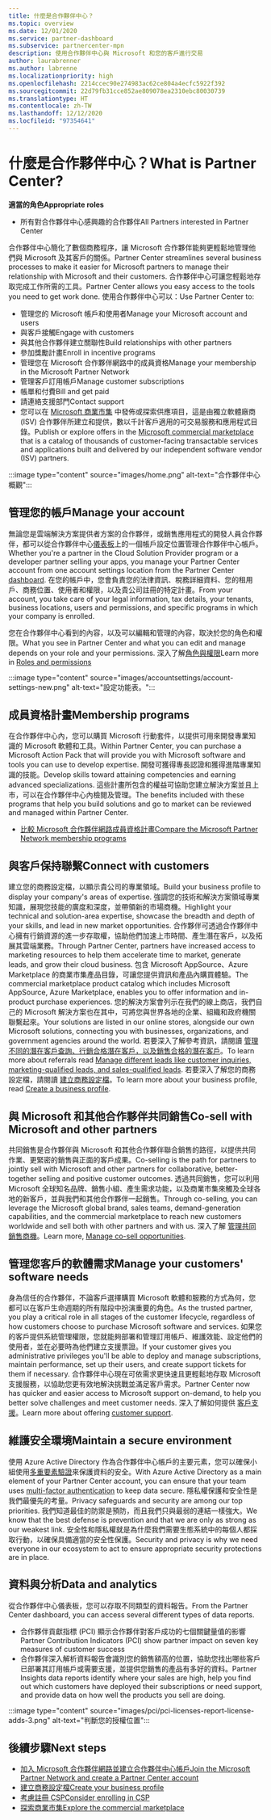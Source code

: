 ```yaml
---
title: 什麼是合作夥伴中心？
ms.topic: overview
ms.date: 12/01/2020
ms.service: partner-dashboard
ms.subservice: partnercenter-mpn
description: 使用合作夥伴中心與 Microsoft 和您的客戶進行交易
author: laurabrenner
ms.author: labrenne
ms.localizationpriority: high
ms.openlocfilehash: 2214ccec90e274983ac62ce804a4ecfc5922f392
ms.sourcegitcommit: 22d79fb31cce852ae809078ea2310ebc80030739
ms.translationtype: HT
ms.contentlocale: zh-TW
ms.lasthandoff: 12/12/2020
ms.locfileid: "97354641"
---
```

# <a name="what-is-partner-center"></a><span data-ttu-id="82417-103">什麼是合作夥伴中心？</span><span class="sxs-lookup"><span data-stu-id="82417-103">What is Partner Center?</span></span>

<span data-ttu-id="82417-104">**適當的角色**</span><span class="sxs-lookup"><span data-stu-id="82417-104">**Appropriate roles**</span></span>

- <span data-ttu-id="82417-105">所有對合作夥伴中心感興趣的合作夥伴</span><span class="sxs-lookup"><span data-stu-id="82417-105">All Partners interested in Partner Center</span></span>

<span data-ttu-id="82417-106">合作夥伴中心簡化了數個商務程序，讓 Microsoft 合作夥伴能夠更輕鬆地管理他們與 Microsoft 及其客戶的關係。</span><span class="sxs-lookup"><span data-stu-id="82417-106">Partner Center streamlines several business processes to make it easier for Microsoft partners to manage their relationship with Microsoft and their customers.</span></span> <span data-ttu-id="82417-107">合作夥伴中心可讓您輕鬆地存取完成工作所需的工具。</span><span class="sxs-lookup"><span data-stu-id="82417-107">Partner Center allows you easy access to the tools you need to get work done.</span></span> <span data-ttu-id="82417-108">使用合作夥伴中心可以：</span><span class="sxs-lookup"><span data-stu-id="82417-108">Use Partner Center to:</span></span>

- <span data-ttu-id="82417-109">管理您的 Microsoft 帳戶和使用者</span><span class="sxs-lookup"><span data-stu-id="82417-109">Manage your Microsoft account and users</span></span> 
- <span data-ttu-id="82417-110">與客戶接觸</span><span class="sxs-lookup"><span data-stu-id="82417-110">Engage with customers</span></span> 
- <span data-ttu-id="82417-111">與其他合作夥伴建立關聯性</span><span class="sxs-lookup"><span data-stu-id="82417-111">Build relationships with other partners</span></span> 
- <span data-ttu-id="82417-112">參加獎勵計畫</span><span class="sxs-lookup"><span data-stu-id="82417-112">Enroll in incentive programs</span></span>
- <span data-ttu-id="82417-113">管理您在 Microsoft 合作夥伴網路中的成員資格</span><span class="sxs-lookup"><span data-stu-id="82417-113">Manage your membership in the Microsoft Partner Network</span></span> 
- <span data-ttu-id="82417-114">管理客戶訂用帳戶</span><span class="sxs-lookup"><span data-stu-id="82417-114">Manage customer subscriptions</span></span>
- <span data-ttu-id="82417-115">帳單和付費</span><span class="sxs-lookup"><span data-stu-id="82417-115">Bill and get paid</span></span>
- <span data-ttu-id="82417-116">請連絡支援部門</span><span class="sxs-lookup"><span data-stu-id="82417-116">Contact support</span></span>
- <span data-ttu-id="82417-117">您可以在 [Microsoft 商業市集](/azure/marketplace) 中發佈或探索供應項目，這是由獨立軟體廠商 (ISV) 合作夥伴所建立和提供，數以千計客戶適用的可交易服務和應用程式目錄。</span><span class="sxs-lookup"><span data-stu-id="82417-117">Publish or explore offers in the [Microsoft commercial marketplace](/azure/marketplace) that is a catalog of thousands of customer-facing transactable services and applications built and delivered by our independent software vendor (ISV) partners.</span></span>

:::image type="content" source="images/home.png" alt-text="合作夥伴中心概觀":::

## <a name="manage-your-account"></a><span data-ttu-id="82417-119">管理您的帳戶</span><span class="sxs-lookup"><span data-stu-id="82417-119">Manage your account</span></span>

<span data-ttu-id="82417-120">無論您是雲端解決方案提供者方案的合作夥伴，或銷售應用程式的開發人員合作夥伴，都可以從合作夥伴中心[儀表板](https://partner.microsoft.com/dashboard/home)上的一個帳戶設定位置管理合作夥伴中心帳戶。</span><span class="sxs-lookup"><span data-stu-id="82417-120">Whether you're a partner in the Cloud Solution Provider program or a developer partner selling your apps, you manage your Partner Center account from one account settings location from the Partner Center [dashboard](https://partner.microsoft.com/dashboard/home).</span></span> <span data-ttu-id="82417-121">在您的帳戶中，您會負責您的法律資訊、稅務詳細資料、您的租用戶、商務位置、使用者和權限，以及貴公司註冊的特定計畫。</span><span class="sxs-lookup"><span data-stu-id="82417-121">From your account, you take care of your legal information, tax details, your tenants, business locations, users and permissions, and specific programs in which your company is enrolled.</span></span> 

<span data-ttu-id="82417-122">您在合作夥伴中心看到的內容，以及可以編輯和管理的內容，取決於您的角色和權限。</span><span class="sxs-lookup"><span data-stu-id="82417-122">What you see in Partner Center and what you can edit and manage depends on your role and your permissions.</span></span> <span data-ttu-id="82417-123">深入了解[角色與權限](permissions-overview.md)</span><span class="sxs-lookup"><span data-stu-id="82417-123">Learn more in [Roles and permissions](permissions-overview.md)</span></span>

:::image type="content" source="images/accountsettings/account-settings-new.png" alt-text="設定功能表。":::


## <a name="membership-programs"></a><span data-ttu-id="82417-125">成員資格計畫</span><span class="sxs-lookup"><span data-stu-id="82417-125">Membership programs</span></span>

<span data-ttu-id="82417-126">在合作夥伴中心內，您可以購買 Microsoft 行動套件，以提供可用來開發專業知識的 Microsoft 軟體和工具。</span><span class="sxs-lookup"><span data-stu-id="82417-126">Within Partner Center, you can  purchase a Microsoft Action Pack that will provide you with Microsoft software and tools you can use to develop expertise.</span></span> <span data-ttu-id="82417-127">開發可獲得專長認證和獲得進階專業知識的技能。</span><span class="sxs-lookup"><span data-stu-id="82417-127">Develop skills toward attaining competencies and earning advanced specializations.</span></span> <span data-ttu-id="82417-128">這些計畫所包含的權益可協助您建立解決方案並且上市，可以在合作夥伴中心內檢閱及管理。</span><span class="sxs-lookup"><span data-stu-id="82417-128">The benefits included with these programs that help you build solutions and go to market can be reviewed and managed within Partner Center.</span></span>

- [<span data-ttu-id="82417-129">比較 Microsoft 合作夥伴網路成員資格計畫</span><span class="sxs-lookup"><span data-stu-id="82417-129">Compare the Microsoft Partner Network membership programs</span></span>](https://partner.microsoft.com/membership/compare-offers) 

## <a name="connect-with-customers"></a><span data-ttu-id="82417-130">與客戶保持聯繫</span><span class="sxs-lookup"><span data-stu-id="82417-130">Connect with customers</span></span> 

<span data-ttu-id="82417-131">建立您的商務設定檔，以顯示貴公司的專業領域。</span><span class="sxs-lookup"><span data-stu-id="82417-131">Build your business profile to display your company's areas of expertise.</span></span> <span data-ttu-id="82417-132">強調您的技術和解決方案領域專業知識，展現您技能的廣度和深度，並帶領新的市場商機。</span><span class="sxs-lookup"><span data-stu-id="82417-132">Highlight your technical and solution-area expertise, showcase the breadth and depth of your skills, and lead in new market opportunities.</span></span> <span data-ttu-id="82417-133">合作夥伴可透過合作夥伴中心擁有行銷資源的進一步存取權，協助他們加速上市時間、產生潛在客戶，以及拓展其雲端業務。</span><span class="sxs-lookup"><span data-stu-id="82417-133">Through Partner Center, partners have increased access to marketing resources to help them accelerate time to market, generate leads, and grow their cloud business.</span></span> <span data-ttu-id="82417-134">包含 Microsoft AppSource、Azure Marketplace 的商業市集產品目錄，可讓您提供資訊和產品內購買體驗。</span><span class="sxs-lookup"><span data-stu-id="82417-134">The commercial marketplace product catalog which includes Microsoft AppSource, Azure Marketplace, enables you to offer information and in-product purchase experiences.</span></span> <span data-ttu-id="82417-135">您的解決方案會列示在我們的線上商店，我們自己的 Microsoft 解決方案也在其中，可將您與世界各地的企業、組織和政府機關聯繫起來。</span><span class="sxs-lookup"><span data-stu-id="82417-135">Your solutions are listed in our online stores, alongside our own Microsoft solutions, connecting you with businesses, organizations, and government agencies around the world.</span></span> <span data-ttu-id="82417-136">若要深入了解參考資訊，請閱讀 [管理不同的潛在客戶查詢、行銷合格潛在客戶，以及銷售合格的潛在客戶](manage-leads.md)。</span><span class="sxs-lookup"><span data-stu-id="82417-136">To learn more about referrals read [Manage different leads like customer inquiries, marketing-qualified leads, and sales-qualified leads](manage-leads.md).</span></span> <span data-ttu-id="82417-137">若要深入了解您的商務設定檔，請閱讀 [建立商務設定檔](create-a-marketing-profile.md)。</span><span class="sxs-lookup"><span data-stu-id="82417-137">To learn more about your business profile, read [Create a business profile](create-a-marketing-profile.md).</span></span>

## <a name="co-sell-with-microsoft-and-other-partners"></a><span data-ttu-id="82417-138">與 Microsoft 和其他合作夥伴共同銷售</span><span class="sxs-lookup"><span data-stu-id="82417-138">Co-sell with Microsoft and other partners</span></span>

<span data-ttu-id="82417-139">共同銷售是合作夥伴與 Microsoft 和其他合作夥伴聯合銷售的路徑，以提供共同作業、更緊密的銷售與正面的客戶成果。</span><span class="sxs-lookup"><span data-stu-id="82417-139">Co-selling is the path for partners to jointly sell with Microsoft and other partners for collaborative, better-together selling and positive customer outcomes.</span></span>  <span data-ttu-id="82417-140">透過共同銷售，您可以利用 Microsoft 全球知名品牌、銷售小組、產生需求功能，以及商業市集來觸及全球各地的新客戶，並與我們和其他合作夥伴一起銷售。</span><span class="sxs-lookup"><span data-stu-id="82417-140">Through co-selling, you can leverage the Microsoft global brand, sales teams, demand-generation capabilities, and the commercial marketplace to reach new customers worldwide and sell both with other partners and with us.</span></span> <span data-ttu-id="82417-141">深入了解 [管理共同銷售商機](manage-co-sell-opportunities.md)。</span><span class="sxs-lookup"><span data-stu-id="82417-141">Learn more, [Manage co-sell opportunities](manage-co-sell-opportunities.md).</span></span>

## <a name="manage-your-customers-software-needs"></a><span data-ttu-id="82417-142">管理您客戶的軟體需求</span><span class="sxs-lookup"><span data-stu-id="82417-142">Manage your customers' software needs</span></span>

<span data-ttu-id="82417-143">身為信任的合作夥伴，不論客戶選擇購買 Microsoft 軟體和服務的方式為何，您都可以在客戶生命週期的所有階段中扮演重要的角色。</span><span class="sxs-lookup"><span data-stu-id="82417-143">As the trusted partner, you play a critical role in all stages of the customer lifecycle, regardless of how customers choose to purchase Microsoft software and services.</span></span> <span data-ttu-id="82417-144">如果您的客戶提供系統管理權限，您就能夠部署和管理訂用帳戶、維護效能、設定他們的使用者，並在必要時為他們建立支援票證。</span><span class="sxs-lookup"><span data-stu-id="82417-144">If your customer gives you administrative privileges you'll be able to deploy and manage subscriptions, maintain performance, set up their users, and create support tickets for them if necessary.</span></span> <span data-ttu-id="82417-145">合作夥伴中心現在可依需求更快速且更輕鬆地存取 Microsoft 支援服務，以協助您更有效地解決挑戰並滿足客戶需求。</span><span class="sxs-lookup"><span data-stu-id="82417-145">Partner Center now has quicker and easier access to Microsoft support on-demand, to help you better solve challenges and meet customer needs.</span></span> <span data-ttu-id="82417-146">深入了解如何提供 [客戶支援](customer-support.md)。</span><span class="sxs-lookup"><span data-stu-id="82417-146">Learn more about offering [customer support](customer-support.md).</span></span>

## <a name="maintain-a-secure-environment"></a><span data-ttu-id="82417-147">維護安全環境</span><span class="sxs-lookup"><span data-stu-id="82417-147">Maintain a secure environment</span></span>

<span data-ttu-id="82417-148">使用 Azure Active Directory 作為合作夥伴中心帳戶的主要元素，您可以確保小組使用[多重要素驗證](partner-security-requirements-mandating-mfa.md)來保護資料的安全。</span><span class="sxs-lookup"><span data-stu-id="82417-148">With Azure Active Directory as a main element of your Partner Center account, you can ensure that your team uses [multi-factor authentication](partner-security-requirements-mandating-mfa.md) to keep data secure.</span></span> <span data-ttu-id="82417-149">隱私權保護和安全性是我們最優先的考量。</span><span class="sxs-lookup"><span data-stu-id="82417-149">Privacy safeguards and security are among our top priorities.</span></span> <span data-ttu-id="82417-150">我們知道最佳的防禦是預防，而且我們只與最弱的連結一樣強大。</span><span class="sxs-lookup"><span data-stu-id="82417-150">We know that the best defense is prevention and that we are only as strong as our weakest link.</span></span> <span data-ttu-id="82417-151">安全性和隱私權就是為什麼我們需要生態系統中的每個人都採取行動，以確保具備適當的安全性保護。</span><span class="sxs-lookup"><span data-stu-id="82417-151">Security and privacy is why we need everyone in our ecosystem to act to ensure appropriate security protections are in place.</span></span>

## <a name="data-and-analytics"></a><span data-ttu-id="82417-152">資料與分析</span><span class="sxs-lookup"><span data-stu-id="82417-152">Data and analytics</span></span>

<span data-ttu-id="82417-153">從合作夥伴中心儀表板，您可以存取不同類型的資料報告。</span><span class="sxs-lookup"><span data-stu-id="82417-153">From the Partner Center dashboard, you can access several different types of data reports.</span></span> 

- <span data-ttu-id="82417-154">合作夥伴貢獻指標 (PCI) 顯示合作夥伴對客戶成功的七個關鍵量值的影響</span><span class="sxs-lookup"><span data-stu-id="82417-154">Partner Contribution Indicators (PCI) show partner impact on seven key measures of customer success</span></span>
- <span data-ttu-id="82417-155">合作夥伴深入解析資料報告會識別您的銷售額高的位置，協助您找出哪些客戶已部署其訂用帳戶或需要支援，並提供您銷售的產品有多好的資料。</span><span class="sxs-lookup"><span data-stu-id="82417-155">Partner Insights data reports identify where your sales are high, help you find out which customers have deployed their subscriptions or need support, and provide data on how well the products you sell are doing.</span></span>

:::image type="content" source="images/pci/pci-licenses-report-license-adds-3.png" alt-text="判斷您的授權位置":::


## <a name="next-steps"></a><span data-ttu-id="82417-157">後續步驟</span><span class="sxs-lookup"><span data-stu-id="82417-157">Next steps</span></span>

- [<span data-ttu-id="82417-158">加入 Microsoft 合作夥伴網路並建立合作夥伴中心帳戶</span><span class="sxs-lookup"><span data-stu-id="82417-158">Join the Microsoft Partner Network and create a Partner Center account</span></span>](mpn-create-a-partner-center-account.md)
- [<span data-ttu-id="82417-159">建立商務設定檔</span><span class="sxs-lookup"><span data-stu-id="82417-159">Create your business profile</span></span>](create-a-marketing-profile.md)
- [<span data-ttu-id="82417-160">考慮註冊 CSP</span><span class="sxs-lookup"><span data-stu-id="82417-160">Consider enrolling in CSP</span></span>](csp-overview.md)
- [<span data-ttu-id="82417-161">探索商業市集</span><span class="sxs-lookup"><span data-stu-id="82417-161">Explore the commercial marketplace</span></span>](csp-commercial-marketplace-overview.md)


